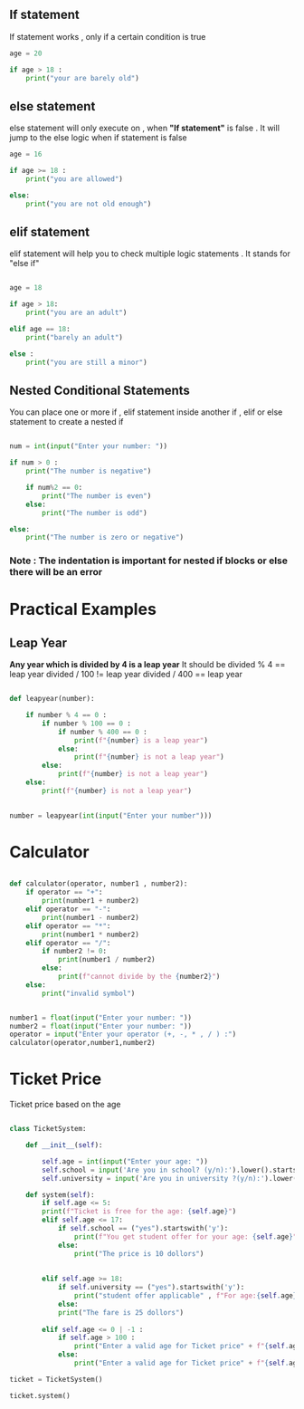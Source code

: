 
## If statement 
If statement works , only if a certain condition is true 
```python
age = 20

if age > 18 :
	print("your are barely old")
```

## else statement 
else statement will only execute on , when **"If statement"** is false . It will jump to the else logic when if statement is false 

```python
age = 16

if age >= 18 :
	print("you are allowed")

else:
	print("you are not old enough")
```

## elif statement

elif statement will help you to check multiple logic statements . It stands for "else if"

```python

age = 18

if age > 18:
	print("you are an adult")

elif age == 18:
	print("barely an adult")

else :
	print("you are still a minor")
```

## Nested Conditional Statements 

You can place one or more if , elif statement inside another if , elif  or else statement to create a nested if 

```python

num = int(input("Enter your number: "))

if num > 0 :
	print("The number is negative")

	if num%2 == 0:
		print("The number is even")
	else:
		print("The number is odd")

else:
	print("The number is zero or negative")
```



### Note : The indentation is important for nested if blocks or else there will be an error 
# Practical Examples 


## Leap Year 

**Any year which is divided by 4  is a leap year**
It should be divided  % 4 ==  leap year
divided / 100 != leap year
divided / 400 == leap year

```python

def leapyear(number):

	if number % 4 == 0 :
		if number % 100 == 0 :
			if number % 400 == 0 :
				print(f"{number} is a leap year")
			else:
				print(f"{number} is not a leap year")
		else:
			print(f"{number} is not a leap year")
	else:
		print(f"{number} is not a leap year")
		

number = leapyear(int(input("Enter your number")))

```


# Calculator 

```python

def calculator(operator, number1 , number2):
	if operator == "+":
		print(number1 + number2)
	elif operator == "-":
		print(number1 - number2)
	elif operator == "*":
		print(number1 * number2)
	elif operator == "/":
		if number2 != 0:
			print(number1 / number2)
		else:
			print(f"cannot divide by the {number2}")
	else:
		print("invalid symbol")


number1 = float(input("Enter your number: "))
number2 = float(input("Enter your number: "))
operator = input("Enter your operator (+, -, * , / ) :")
calculator(operator,number1,number2)

```


# Ticket Price

Ticket price based on the age 

```python

class TicketSystem:

	def __init__(self):

		self.age = int(input("Enter your age: "))
		self.school = input('Are you in school? (y/n):').lower().startswith('y')
		self.university = input('Are you in university ?(y/n):').lower().startswith('y')

	def system(self):
		if self.age <= 5:
		print(f"Ticket is free for the age: {self.age}")
		elif self.age <= 17:
			if self.school == ("yes").startswith('y'):
				print(f"You get student offer for your age: {self.age}" , "The price is 5 dollors")
			else:
				print("The price is 10 dollors")
				
				
		elif self.age >= 18:
			if self.university == ("yes").startswith('y'):
				print("student offer applicable" , f"For age:{self.age} price is 15 dollors")
			else:
			print("The fare is 25 dollors")
			
		elif self.age <= 0 | -1 :
			if self.age > 100 :
				print("Enter a valid age for Ticket price" + f"{self.age} is not valid age")
			else:
				print("Enter a valid age for Ticket price" + f"{self.age} is not valid age")

ticket = TicketSystem()

ticket.system()


```